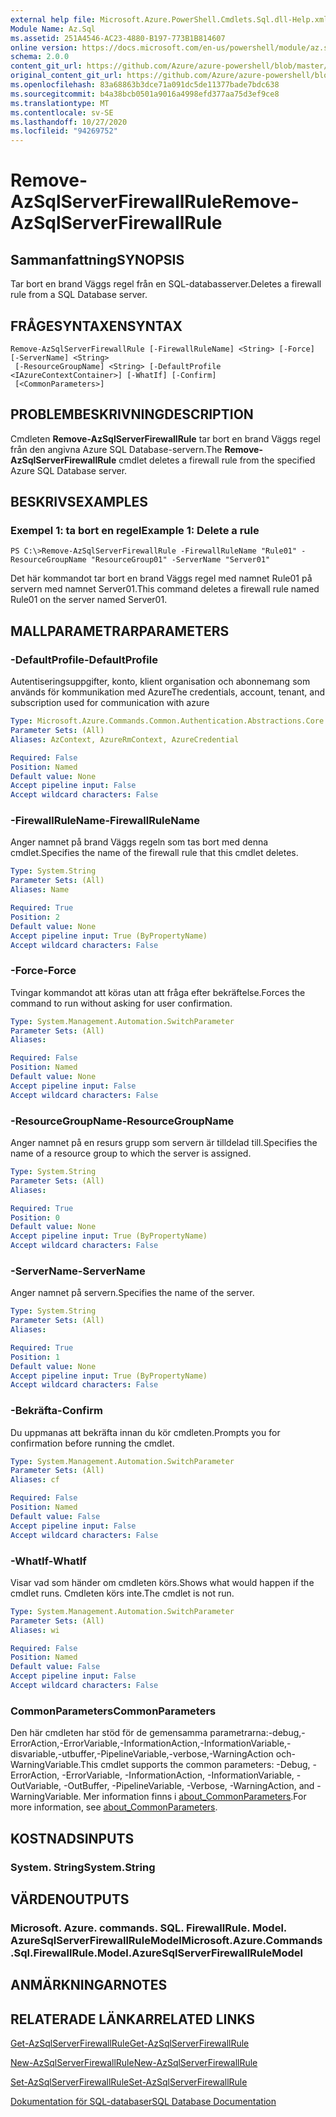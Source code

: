 ```yaml
---
external help file: Microsoft.Azure.PowerShell.Cmdlets.Sql.dll-Help.xml
Module Name: Az.Sql
ms.assetid: 251A4546-AC23-4880-B197-773B1B814607
online version: https://docs.microsoft.com/en-us/powershell/module/az.sql/remove-azsqlserverfirewallrule
schema: 2.0.0
content_git_url: https://github.com/Azure/azure-powershell/blob/master/src/Sql/Sql/help/Remove-AzSqlServerFirewallRule.md
original_content_git_url: https://github.com/Azure/azure-powershell/blob/master/src/Sql/Sql/help/Remove-AzSqlServerFirewallRule.md
ms.openlocfilehash: 83a68863b3dce71a091dc5de11377bade7bdc638
ms.sourcegitcommit: b4a38bcb0501a9016a4998efd377aa75d3ef9ce8
ms.translationtype: MT
ms.contentlocale: sv-SE
ms.lasthandoff: 10/27/2020
ms.locfileid: "94269752"
---
```

# <span data-ttu-id="5dfa0-101">Remove-AzSqlServerFirewallRule</span><span class="sxs-lookup"><span data-stu-id="5dfa0-101">Remove-AzSqlServerFirewallRule</span></span>

## <span data-ttu-id="5dfa0-102">Sammanfattning</span><span class="sxs-lookup"><span data-stu-id="5dfa0-102">SYNOPSIS</span></span>
<span data-ttu-id="5dfa0-103">Tar bort en brand Väggs regel från en SQL-databasserver.</span><span class="sxs-lookup"><span data-stu-id="5dfa0-103">Deletes a firewall rule from a SQL Database server.</span></span>

## <span data-ttu-id="5dfa0-104">FRÅGESYNTAXEN</span><span class="sxs-lookup"><span data-stu-id="5dfa0-104">SYNTAX</span></span>

```
Remove-AzSqlServerFirewallRule [-FirewallRuleName] <String> [-Force] [-ServerName] <String>
 [-ResourceGroupName] <String> [-DefaultProfile <IAzureContextContainer>] [-WhatIf] [-Confirm]
 [<CommonParameters>]
```

## <span data-ttu-id="5dfa0-105">PROBLEMBESKRIVNING</span><span class="sxs-lookup"><span data-stu-id="5dfa0-105">DESCRIPTION</span></span>
<span data-ttu-id="5dfa0-106">Cmdleten **Remove-AzSqlServerFirewallRule** tar bort en brand Väggs regel från den angivna Azure SQL Database-servern.</span><span class="sxs-lookup"><span data-stu-id="5dfa0-106">The **Remove-AzSqlServerFirewallRule** cmdlet deletes a firewall rule from the specified Azure SQL Database server.</span></span>

## <span data-ttu-id="5dfa0-107">BESKRIVS</span><span class="sxs-lookup"><span data-stu-id="5dfa0-107">EXAMPLES</span></span>

### <span data-ttu-id="5dfa0-108">Exempel 1: ta bort en regel</span><span class="sxs-lookup"><span data-stu-id="5dfa0-108">Example 1: Delete a rule</span></span>
```
PS C:\>Remove-AzSqlServerFirewallRule -FirewallRuleName "Rule01" -ResourceGroupName "ResourceGroup01" -ServerName "Server01"
```

<span data-ttu-id="5dfa0-109">Det här kommandot tar bort en brand Väggs regel med namnet Rule01 på servern med namnet Server01.</span><span class="sxs-lookup"><span data-stu-id="5dfa0-109">This command deletes a firewall rule named Rule01 on the server named Server01.</span></span>

## <span data-ttu-id="5dfa0-110">MALLPARAMETRAR</span><span class="sxs-lookup"><span data-stu-id="5dfa0-110">PARAMETERS</span></span>

### <span data-ttu-id="5dfa0-111">-DefaultProfile</span><span class="sxs-lookup"><span data-stu-id="5dfa0-111">-DefaultProfile</span></span>
<span data-ttu-id="5dfa0-112">Autentiseringsuppgifter, konto, klient organisation och abonnemang som används för kommunikation med Azure</span><span class="sxs-lookup"><span data-stu-id="5dfa0-112">The credentials, account, tenant, and subscription used for communication with azure</span></span>

```yaml
Type: Microsoft.Azure.Commands.Common.Authentication.Abstractions.Core.IAzureContextContainer
Parameter Sets: (All)
Aliases: AzContext, AzureRmContext, AzureCredential

Required: False
Position: Named
Default value: None
Accept pipeline input: False
Accept wildcard characters: False
```

### <span data-ttu-id="5dfa0-113">-FirewallRuleName</span><span class="sxs-lookup"><span data-stu-id="5dfa0-113">-FirewallRuleName</span></span>
<span data-ttu-id="5dfa0-114">Anger namnet på brand Väggs regeln som tas bort med denna cmdlet.</span><span class="sxs-lookup"><span data-stu-id="5dfa0-114">Specifies the name of the firewall rule that this cmdlet deletes.</span></span>

```yaml
Type: System.String
Parameter Sets: (All)
Aliases: Name

Required: True
Position: 2
Default value: None
Accept pipeline input: True (ByPropertyName)
Accept wildcard characters: False
```

### <span data-ttu-id="5dfa0-115">-Force</span><span class="sxs-lookup"><span data-stu-id="5dfa0-115">-Force</span></span>
<span data-ttu-id="5dfa0-116">Tvingar kommandot att köras utan att fråga efter bekräftelse.</span><span class="sxs-lookup"><span data-stu-id="5dfa0-116">Forces the command to run without asking for user confirmation.</span></span>

```yaml
Type: System.Management.Automation.SwitchParameter
Parameter Sets: (All)
Aliases:

Required: False
Position: Named
Default value: None
Accept pipeline input: False
Accept wildcard characters: False
```

### <span data-ttu-id="5dfa0-117">-ResourceGroupName</span><span class="sxs-lookup"><span data-stu-id="5dfa0-117">-ResourceGroupName</span></span>
<span data-ttu-id="5dfa0-118">Anger namnet på en resurs grupp som servern är tilldelad till.</span><span class="sxs-lookup"><span data-stu-id="5dfa0-118">Specifies the name of a resource group to which the server is assigned.</span></span>

```yaml
Type: System.String
Parameter Sets: (All)
Aliases:

Required: True
Position: 0
Default value: None
Accept pipeline input: True (ByPropertyName)
Accept wildcard characters: False
```

### <span data-ttu-id="5dfa0-119">-ServerName</span><span class="sxs-lookup"><span data-stu-id="5dfa0-119">-ServerName</span></span>
<span data-ttu-id="5dfa0-120">Anger namnet på servern.</span><span class="sxs-lookup"><span data-stu-id="5dfa0-120">Specifies the name of the server.</span></span>

```yaml
Type: System.String
Parameter Sets: (All)
Aliases:

Required: True
Position: 1
Default value: None
Accept pipeline input: True (ByPropertyName)
Accept wildcard characters: False
```

### <span data-ttu-id="5dfa0-121">-Bekräfta</span><span class="sxs-lookup"><span data-stu-id="5dfa0-121">-Confirm</span></span>
<span data-ttu-id="5dfa0-122">Du uppmanas att bekräfta innan du kör cmdleten.</span><span class="sxs-lookup"><span data-stu-id="5dfa0-122">Prompts you for confirmation before running the cmdlet.</span></span>

```yaml
Type: System.Management.Automation.SwitchParameter
Parameter Sets: (All)
Aliases: cf

Required: False
Position: Named
Default value: False
Accept pipeline input: False
Accept wildcard characters: False
```

### <span data-ttu-id="5dfa0-123">-WhatIf</span><span class="sxs-lookup"><span data-stu-id="5dfa0-123">-WhatIf</span></span>
<span data-ttu-id="5dfa0-124">Visar vad som händer om cmdleten körs.</span><span class="sxs-lookup"><span data-stu-id="5dfa0-124">Shows what would happen if the cmdlet runs.</span></span>
<span data-ttu-id="5dfa0-125">Cmdleten körs inte.</span><span class="sxs-lookup"><span data-stu-id="5dfa0-125">The cmdlet is not run.</span></span>

```yaml
Type: System.Management.Automation.SwitchParameter
Parameter Sets: (All)
Aliases: wi

Required: False
Position: Named
Default value: False
Accept pipeline input: False
Accept wildcard characters: False
```

### <span data-ttu-id="5dfa0-126">CommonParameters</span><span class="sxs-lookup"><span data-stu-id="5dfa0-126">CommonParameters</span></span>
<span data-ttu-id="5dfa0-127">Den här cmdleten har stöd för de gemensamma parametrarna:-debug,-ErrorAction,-ErrorVariable,-InformationAction,-InformationVariable,-disvariable,-utbuffer,-PipelineVariable,-verbose,-WarningAction och-WarningVariable.</span><span class="sxs-lookup"><span data-stu-id="5dfa0-127">This cmdlet supports the common parameters: -Debug, -ErrorAction, -ErrorVariable, -InformationAction, -InformationVariable, -OutVariable, -OutBuffer, -PipelineVariable, -Verbose, -WarningAction, and -WarningVariable.</span></span> <span data-ttu-id="5dfa0-128">Mer information finns i [about_CommonParameters](http://go.microsoft.com/fwlink/?LinkID=113216).</span><span class="sxs-lookup"><span data-stu-id="5dfa0-128">For more information, see [about_CommonParameters](http://go.microsoft.com/fwlink/?LinkID=113216).</span></span>

## <span data-ttu-id="5dfa0-129">KOSTNADS</span><span class="sxs-lookup"><span data-stu-id="5dfa0-129">INPUTS</span></span>

### <span data-ttu-id="5dfa0-130">System. String</span><span class="sxs-lookup"><span data-stu-id="5dfa0-130">System.String</span></span>

## <span data-ttu-id="5dfa0-131">VÄRDEN</span><span class="sxs-lookup"><span data-stu-id="5dfa0-131">OUTPUTS</span></span>

### <span data-ttu-id="5dfa0-132">Microsoft. Azure. commands. SQL. FirewallRule. Model. AzureSqlServerFirewallRuleModel</span><span class="sxs-lookup"><span data-stu-id="5dfa0-132">Microsoft.Azure.Commands.Sql.FirewallRule.Model.AzureSqlServerFirewallRuleModel</span></span>

## <span data-ttu-id="5dfa0-133">ANMÄRKNINGAR</span><span class="sxs-lookup"><span data-stu-id="5dfa0-133">NOTES</span></span>

## <span data-ttu-id="5dfa0-134">RELATERADE LÄNKAR</span><span class="sxs-lookup"><span data-stu-id="5dfa0-134">RELATED LINKS</span></span>

[<span data-ttu-id="5dfa0-135">Get-AzSqlServerFirewallRule</span><span class="sxs-lookup"><span data-stu-id="5dfa0-135">Get-AzSqlServerFirewallRule</span></span>](./Get-AzSqlServerFirewallRule.md)

[<span data-ttu-id="5dfa0-136">New-AzSqlServerFirewallRule</span><span class="sxs-lookup"><span data-stu-id="5dfa0-136">New-AzSqlServerFirewallRule</span></span>](./New-AzSqlServerFirewallRule.md)

[<span data-ttu-id="5dfa0-137">Set-AzSqlServerFirewallRule</span><span class="sxs-lookup"><span data-stu-id="5dfa0-137">Set-AzSqlServerFirewallRule</span></span>](./Set-AzSqlServerFirewallRule.md)

[<span data-ttu-id="5dfa0-138">Dokumentation för SQL-databaser</span><span class="sxs-lookup"><span data-stu-id="5dfa0-138">SQL Database Documentation</span></span>](https://docs.microsoft.com/azure/sql-database/)


